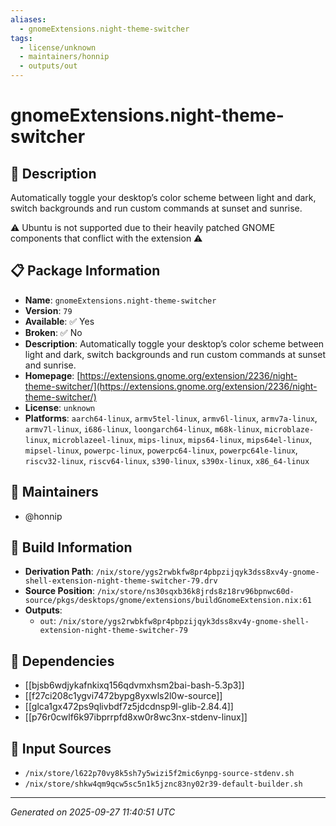 ```yaml
---
aliases:
  - gnomeExtensions.night-theme-switcher
tags:
  - license/unknown
  - maintainers/honnip
  - outputs/out
---
```


# gnomeExtensions.night-theme-switcher

## 📝 Description

Automatically toggle your desktop’s color scheme between light and dark, switch backgrounds and run custom commands at sunset and sunrise.

⚠️ Ubuntu is not supported due to their heavily patched GNOME components that conflict with the extension ⚠️

## 📋 Package Information

- **Name**: `gnomeExtensions.night-theme-switcher`
- **Version**: `79`
- **Available**: ✅ Yes
- **Broken**: ✅ No
- **Description**: Automatically toggle your desktop’s color scheme between light and dark, switch backgrounds and run custom commands at sunset and sunrise.
- **Homepage**: [https://extensions.gnome.org/extension/2236/night-theme-switcher/](https://extensions.gnome.org/extension/2236/night-theme-switcher/)
- **License**: `unknown`
- **Platforms**: `aarch64-linux`, `armv5tel-linux`, `armv6l-linux`, `armv7a-linux`, `armv7l-linux`, `i686-linux`, `loongarch64-linux`, `m68k-linux`, `microblaze-linux`, `microblazeel-linux`, `mips-linux`, `mips64-linux`, `mips64el-linux`, `mipsel-linux`, `powerpc-linux`, `powerpc64-linux`, `powerpc64le-linux`, `riscv32-linux`, `riscv64-linux`, `s390-linux`, `s390x-linux`, `x86_64-linux`
## 👥 Maintainers

- @honnip


## 🔧 Build Information

- **Derivation Path**: `/nix/store/ygs2rwbkfw8pr4pbpzijqyk3dss8xv4y-gnome-shell-extension-night-theme-switcher-79.drv`
- **Source Position**: `/nix/store/ns30sqxb36k8jrds8z18rv96bpnwc60d-source/pkgs/desktops/gnome/extensions/buildGnomeExtension.nix:61`
- **Outputs**:
  - `out`:  `/nix/store/ygs2rwbkfw8pr4pbpzijqyk3dss8xv4y-gnome-shell-extension-night-theme-switcher-79`

## 🔗 Dependencies

- [[bjsb6wdjykafnkixq156qdvmxhsm2bai-bash-5.3p3]]
- [[f27ci208c1ygvi7472bypg8yxwls2l0w-source]]
- [[glca1gx472ps9qlivbdf7z5jdcdnsp9l-glib-2.84.4]]
- [[p76r0cwlf6k97ibprrpfd8xw0r8wc3nx-stdenv-linux]]

## 📁 Input Sources

- `/nix/store/l622p70vy8k5sh7y5wizi5f2mic6ynpg-source-stdenv.sh`
- `/nix/store/shkw4qm9qcw5sc5n1k5jznc83ny02r39-default-builder.sh`

---
*Generated on 2025-09-27 11:40:51 UTC*
